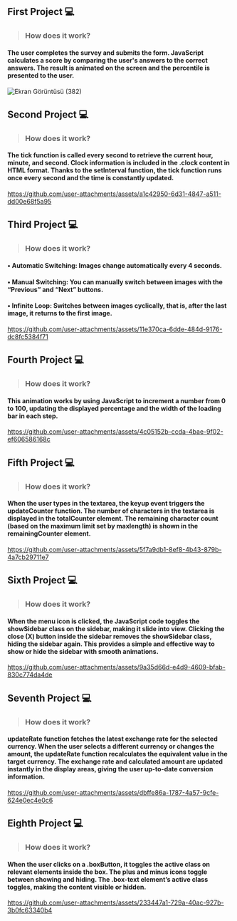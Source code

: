 ## First Project 💻
>### How does it work?
#### The user completes the survey and submits the form. JavaScript calculates a score by comparing the user's answers to the correct answers. The result is animated on the screen and the percentile is presented to the user.
![Ekran Görüntüsü (382)](https://github.com/user-attachments/assets/6f41d2c5-e620-4413-a3c8-33c3366ce75b)

## Second Project 💻
>### How does it work?
#### The tick function is called every second to retrieve the current hour, minute, and second. Clock information is included in the .clock content in HTML format. Thanks to the setInterval function, the tick function runs once every second and the time is constantly updated.
https://github.com/user-attachments/assets/a1c42950-6d31-4847-a511-dd00e68f5a95

## Third Project 💻
>### How does it work?
#### • Automatic Switching: Images change automatically every 4 seconds.
#### • Manual Switching: You can manually switch between images with the “Previous” and “Next” buttons.
#### • Infinite Loop: Switches between images cyclically, that is, after the last image, it returns to the first image.
https://github.com/user-attachments/assets/11e370ca-6dde-484d-9176-dc8fc5384f71

## Fourth Project 💻
>### How does it work?
#### This animation works by using JavaScript to increment a number from 0 to 100, updating the displayed percentage and the width of the loading bar in each step.
https://github.com/user-attachments/assets/4c05152b-ccda-4bae-9f02-ef606586168c

## Fifth Project 💻
>### How does it work?
#### When the user types in the textarea, the keyup event triggers the updateCounter function. The number of characters in the textarea is displayed in the totalCounter element. The remaining character count (based on the maximum limit set by maxlength) is shown in the remainingCounter element.
https://github.com/user-attachments/assets/5f7a9db1-8ef8-4b43-879b-4a7cb29711e7

## Sixth Project 💻
>### How does it work?
#### When the menu icon is clicked, the JavaScript code toggles the showSidebar class on the sidebar, making it slide into view. Clicking the close (X) button inside the sidebar removes the showSidebar class, hiding the sidebar again. This provides a simple and effective way to show or hide the sidebar with smooth animations.
https://github.com/user-attachments/assets/9a35d66d-e4d9-4609-bfab-830c774da4de

## Seventh Project 💻
>### How does it work?
#### updateRate function fetches the latest exchange rate for the selected currency. When the user selects a different currency or changes the amount, the updateRate function recalculates the equivalent value in the target currency. The exchange rate and calculated amount are updated instantly in the display areas, giving the user up-to-date conversion information.
https://github.com/user-attachments/assets/dbffe86a-1787-4a57-9cfe-624e0ec4e0c6

## Eighth Project 💻
>### How does it work?
#### When the user clicks on a .boxButton, it toggles the active class on relevant elements inside the box. The plus and minus icons toggle between showing and hiding. The .box-text element’s active class toggles, making the content visible or hidden.
https://github.com/user-attachments/assets/233447a1-729a-40ac-927b-3b0fc63340b4



